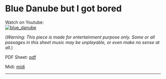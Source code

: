 # **Blue Danube but I got bored**         
              
Watch on Youtube:           
[![blue_danube](http://img.youtube.com/vi/gHqbFRWgWwk/0.jpg)](http://www.youtube.com/watch?v=gHqbFRWgWwk)       
              
(*Warning: This piece is made for entertainment purpose only. Some or all passages in this sheet music may be unplayable, or even make no sense at all.*) 
              
PDF Sheet: [pdf](pdf/blue_danube.pdf)     
              
Midi: [midi](midi/blue_danube.mid)        
              
-----         

